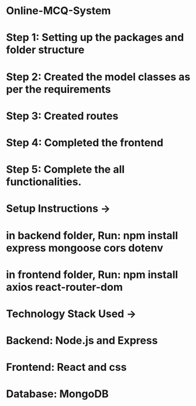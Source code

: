 # Online-MCQ-System
# Step 1: Setting up the packages and folder structure 
# Step 2: Created the model classes as per the requirements
# Step 3: Created routes
# Step 4: Completed the frontend
# Step 5: Complete the all functionalities. 

# Setup Instructions -> 
# in backend folder, Run: npm install express mongoose cors dotenv
# in frontend folder, Run: npm install axios react-router-dom

# Technology Stack Used ->
# Backend: Node.js and Express
# Frontend: React and css
# Database: MongoDB